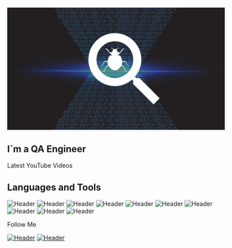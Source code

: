 ![Header](https://raw.githubusercontent.com/NatalyaAlputova/NatalyaAlputova/7315eff11cc2cd4481ae35dba2c041d58934f821/assets/maxresdefault.jpg)

## I`m a QA Engineer 

Latest YouTube Videos

## Languages and Tools
<img src="https://camo.githubusercontent.com/e33120be981423c3a67ea0fd71e05da413f486246543e882e4f6a89882c3c59c/68747470733a2f2f696d672e736869656c64732e696f2f62616467652f506f73746d616e2d3039303930393f7374796c653d666f722d7468652d6261646765266c6f676f3d706f73746d616e266c6f676f436f6c6f723d663736393335" alt="Header" data-canonical-src="https://img.shields.io/badge/Postman-090909?style=for-the-badge&amp;logo=postman&amp;logoColor=f76935" style="max-width: 100%;"> <img src="https://camo.githubusercontent.com/3024b0d7942f089d07a731feca3793a2587e77a00bead240db40ab00d63660e0/68747470733a2f2f696d672e736869656c64732e696f2f62616467652f4d7953514c2d3039303930393f7374796c653d666f722d7468652d6261646765266c6f676f3d6d7973716c266c6f676f436f6c6f723d303036313861" alt="Header" data-canonical-src="https://img.shields.io/badge/MySQL-090909?style=for-the-badge&amp;logo=mysql&amp;logoColor=00618a" style="max-width: 100%;">
<img src="https://camo.githubusercontent.com/4b30119404617326ea1e1bc429da088f2d0acb4e49e11f87972e2487efb51dbe/68747470733a2f2f696d672e736869656c64732e696f2f62616467652f446576546f6f6c732d3039303930393f7374796c653d666f722d7468652d6261646765266c6f676f3d676f6f676c656368726f6d65266c6f676f436f6c6f723d323637346632" alt="Header" data-canonical-src="https://img.shields.io/badge/DevTools-090909?style=for-the-badge&amp;logo=googlechrome&amp;logoColor=2674f2" style="max-width: 100%;">
<img src="https://camo.githubusercontent.com/c95145b8ffc25f259c602abc7a91f2677634815fe7e1de107ef2581a685f7227/68747470733a2f2f696d672e736869656c64732e696f2f62616467652f416e64726f696453747564696f2d3039303930393f7374796c653d666f722d7468652d6261646765266c6f676f3d616e64726f696473747564696f266c6f676f436f6c6f723d336164303764" alt="Header" data-canonical-src="https://img.shields.io/badge/AndroidStudio-090909?style=for-the-badge&amp;logo=androidstudio&amp;logoColor=3ad07d" style="max-width: 100%;">
<img src="https://camo.githubusercontent.com/b9ae2d8b8ac600de13807c823d02bd510bb5e5021ec5089a94d785ec512f3f64/68747470733a2f2f696d672e736869656c64732e696f2f62616467652f466964646c65722d3039303930393f7374796c653d666f722d7468652d6261646765266c6f676f3d666964646c6572266c6f676f436f6c6f723d386363346437" alt="Header" data-canonical-src="https://img.shields.io/badge/Fiddler-090909?style=for-the-badge&amp;logo=fiddler&amp;logoColor=8cc4d7" style="max-width: 100%;">
<img src="https://camo.githubusercontent.com/75709f6e7701525adf356038ac038efc11e75681852f87eaaab93ca16ce35610/68747470733a2f2f696d672e736869656c64732e696f2f62616467652f436861726c657350726f78792d3039303930393f7374796c653d666f722d7468652d6261646765266c6f676f3d636861726c657370726f7879266c6f676f436f6c6f723d386363346437" alt="Header" data-canonical-src="https://img.shields.io/badge/CharlesProxy-090909?style=for-the-badge&amp;logo=charlesproxy&amp;logoColor=8cc4d7" style="max-width: 100%;">
<img src="https://camo.githubusercontent.com/d599a4b42fea4707c2fae2a55b5d48acbf702126d5a99cff6802b015f3bb3177/68747470733a2f2f696d672e736869656c64732e696f2f62616467652f4a6972612d3039303930393f7374796c653d666f722d7468652d6261646765266c6f676f3d6a697261266c6f676f436f6c6f723d313336626531" alt="Header" data-canonical-src="https://img.shields.io/badge/Jira-090909?style=for-the-badge&amp;logo=jira&amp;logoColor=136be1" style="max-width: 100%;">
<img src="https://camo.githubusercontent.com/e4c0cc232e2135f37b682c4387ed49b0f7011150f0a93a84b57d3bcc485de75a/68747470733a2f2f696d672e736869656c64732e696f2f62616467652f537761676765722d3039303930393f7374796c653d666f722d7468652d6261646765266c6f676f3d73776167676572266c6f676f436f6c6f723d376564653262" alt="Header" data-canonical-src="https://img.shields.io/badge/Swagger-090909?style=for-the-badge&amp;logo=swagger&amp;logoColor=7ede2b" style="max-width: 100%;">
<img src="https://camo.githubusercontent.com/75034af641cfa10810d5f7bb9f0e815a1ec2ce3d9ee5540893518b4d3727712c/68747470733a2f2f696d672e736869656c64732e696f2f62616467652f4769746875622d3039303930393f7374796c653d666f722d7468652d6261646765266c6f676f3d676974687562266c6f676f436f6c6f723d386363346437" alt="Header" data-canonical-src="https://img.shields.io/badge/Github-090909?style=for-the-badge&amp;logo=github&amp;logoColor=8cc4d7" style="max-width: 100%;">
<img src="https://camo.githubusercontent.com/a494571fd75e03fdef2d9999b6b364b7091546fa1a9430a7f4f7b1e4845865ac/68747470733a2f2f696d672e736869656c64732e696f2f62616467652f4d6f6e676f44422d3039303930393f7374796c653d666f722d7468652d6261646765266c6f676f3d6d6f6e676f6462266c6f676f436f6c6f723d346161373363" alt="Header" data-canonical-src="https://img.shields.io/badge/MongoDB-090909?style=for-the-badge&amp;logo=mongodb&amp;logoColor=4aa73c" style="max-width: 100%;">


Follow Me

<a href="https://www.linkedin.com/in/natalia-alputova-158327275/" rel="nofollow"><img src="https://camo.githubusercontent.com/2c85d4c4312f3fb155768b8f9ebbe7c759f71f4eb0e281da9e656f32415dbe91/68747470733a2f2f696d672e736869656c64732e696f2f62616467652f4c696e6b6564696e2d3039303930393f7374796c653d666f722d7468652d6261646765266c6f676f3d6c696e6b6564696e266c6f676f436f6c6f723d303037336231" alt="Header" data-canonical-src="https://img.shields.io/badge/Linkedin-090909?style=for-the-badge&amp;logo=linkedin&amp;logoColor=0073b1" style="max-width: 100%;"></a>
<a href="https://web.telegram.org/a/#-930113161" rel="nofollow"><img src="https://camo.githubusercontent.com/73f5ca59a59564ad5bb222d7f7e29959c4284572497bf1ceb60fcf5b7b0a30aa/68747470733a2f2f696d672e736869656c64732e696f2f62616467652f54656c656772616d2d3039303930393f7374796c653d666f722d7468652d6261646765266c6f676f3d74656c656772616d266c6f676f436f6c6f723d333161356462" alt="Header" data-canonical-src="https://img.shields.io/badge/Telegram-090909?style=for-the-badge&amp;logo=telegram&amp;logoColor=31a5db" style="max-width: 100%;"></a>

